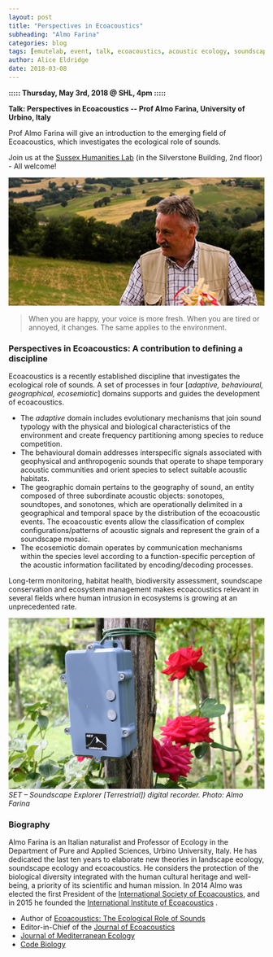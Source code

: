 ```yaml
---
layout: post
title: "Perspectives in Ecoacoustics"
subheading: "Almo Farina"
categories: blog
tags: [emutelab, event, talk, ecoacoustics, acoustic ecology, soundscape]
author: Alice Eldridge
date: 2018-03-08
---
```



<b>::::: Thursday, May 3rd, 2018 @ SHL, 4pm :::::</b>   

<b>Talk: Perspectives in Ecoacoustics -- Prof Almo Farina, University of Urbino, Italy</b>

Prof Almo Farina will give an introduction to the emerging field of Ecoacoustics, which investigates the ecological role of sounds.   

Join us at the <a href="http://www.sussex.ac.uk/shl/">Sussex Humanities Lab</a> (in the Silverstone Building, 2nd floor) - All welcome!

![Farina](/img/farina_ALMO_FARINA.jpg)
> When you are happy, your voice is more fresh. When you are tired or annoyed, it changes. The same applies to the environment.


### Perspectives in Ecoacoustics: A contribution to defining a discipline

Ecoacoustics is a recently established discipline that investigates the ecological role of sounds. A set of processes in four [*adaptive, behavioural, geographical, ecosemiotic*] domains supports and guides the development of ecoacoustics.

- The *adaptive*  domain includes evolutionary mechanisms that join sound typology with the physical and biological characteristics of the environment and create frequency partitioning among species to reduce competition.
- The behavioural  domain addresses interspecific signals associated with geophysical and anthropogenic sounds that operate to shape temporary acoustic communities and orient species to select suitable acoustic habitats.
- The geographic  domain pertains to the geography of sound, an entity composed of three subordinate acoustic objects: sonotopes, soundtopes, and sonotones, which are operationally delimited in a geographical and temporal space by the distribution of the ecoacoustic events. The ecoacoustic events allow the classification of complex configurations/patterns of acoustic signals and represent the grain of a soundscape mosaic.
- The ecosemiotic  domain operates by  communication mechanisms within the species level according to a function-specific perception of the acoustic information facilitated by encoding/decoding processes.

Long-term monitoring, habitat health, biodiversity assessment, soundscape conservation and ecosystem management makes ecoacoustics relevant in several fields where human intrusion in ecosystems is growing at an unprecedented rate.

![recorder](/img/farina_SET.jpg)
*SET – Soundscape Explorer [Terrestrial]) digital recorder. Photo: Almo Farina*

### Biography
Almo Farina is an Italian naturalist and Professor of Ecology in the Department of Pure and Applied Sciences, Urbino University, Italy. He has dedicated the last ten years to elaborate new theories in landscape ecology, soundscape ecology and ecoacoustics. He considers the protection of the biological diversity integrated with the human cultural heritage and well-being, a priority of its scientific and human mission. In 2014 Almo was elected the first President of the [International Society of Ecoacoustics](https://sites.google.com/site/ecoacousticssociety/), and in 2015 he founded the [International Institute of Ecoacoustics](http://www.iinsteco.org/) .


- Author of [Ecoacoustics: The Ecological Role of Sounds](https://www.wiley.com/en-gb/Ecoacoustics:+The+Ecological+Role+of+Sounds-p-9781119230694)   
- Editor-in-Chief of the [Journal of Ecoacoustics](https://www.veruscript.com/journals/journal-of-ecoacoustics/)     
- [Journal of Mediterranean Ecology](http://www.jmecology.com/)   
- [Code Biology](http://www.codebiology.org/)   

